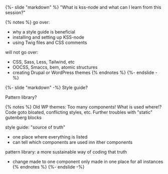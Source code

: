 {%- slide "markdown" %}
"What is kss-node and what can I learn from this session?"

{% notes %}
go over:
- why a style guide is beneficial
- installing and setting up KSS-node
- using Twig files and CSS comments

will not go over:
- CSS, Sass, Less, Tailwind, etc
- OOCSS, Smaccs, bem, atomic structures
- creating Drupal or WordPress themes
{% endnotes %}
{%- endslide -%}



{%- slide "markdown" -%}
Style guide? <!-- .element: class="r-fit-text" -->

Pattern library? <!-- .element: class="r-fit-text" -->

{% notes %}
Old WP themes: Too many components! What is used where!? Code goto bloated, conflicting styles, etc. Further troubles with "static" gutenberg blocks

style guide: "source of truth"
- one place where everything is listed
- can tell which components are used inn ither components

pattern library: a more sustainable way of coding that truth
- change made to one component only made in one place for all instances
{% endnotes %}
{%- endslide -%}
